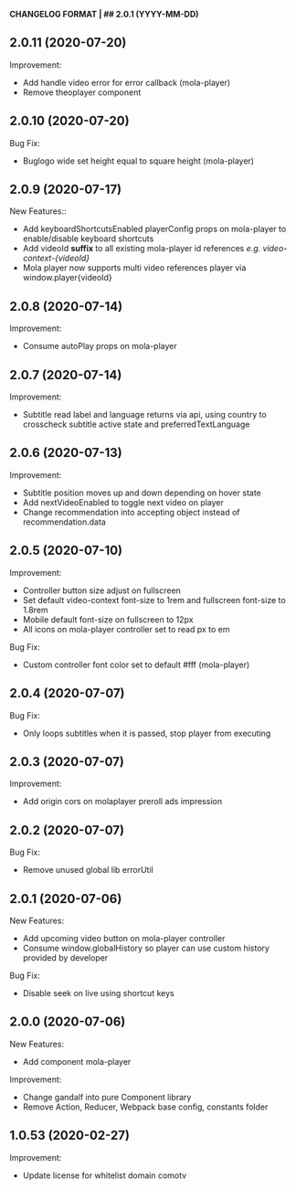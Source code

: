 **CHANGELOG FORMAT | ## 2.0.1 (YYYY-MM-DD)**

## 2.0.11 (2020-07-20)
Improvement:
  - Add handle video error for error callback (mola-player)
  - Remove theoplayer component

## 2.0.10 (2020-07-20)
Bug Fix:
  - Buglogo wide set height equal to square height (mola-player)

## 2.0.9 (2020-07-17)
New Features::
  - Add keyboardShortcutsEnabled playerConfig props on mola-player to enable/disable keyboard shortcuts
  - Add videoId **suffix** to all existing mola-player id references *e.g. video-context-{videoId}*
  - Mola player now supports multi video references player via window.player{videoId}

## 2.0.8 (2020-07-14)
Improvement:
  - Consume autoPlay props on mola-player

## 2.0.7 (2020-07-14)
Improvement:
  - Subtitle read label and language returns via api, using country to crosscheck subtitle active state and preferredTextLanguage

## 2.0.6 (2020-07-13)
Improvement:
  - Subtitle position moves up and down depending on hover state
  - Add nextVideoEnabled to toggle next video on player
  - Change recommendation into accepting object instead of recommendation.data

## 2.0.5 (2020-07-10)
Improvement:
  - Controller button size adjust on fullscreen
  - Set default video-context font-size to 1rem and fullscreen font-size to 1.8rem
  - Mobile default font-size on fullscreen to 12px
  - All icons on mola-player controller set to read px to em

Bug Fix:
  - Custom controller font color set to default #fff (mola-player)

## 2.0.4 (2020-07-07)
Bug Fix:
  - Only loops subtitles when it is passed, stop player from executing

## 2.0.3 (2020-07-07)
Improvement:
  - Add origin cors on molaplayer preroll ads impression

## 2.0.2 (2020-07-07)
Bug Fix:
  - Remove unused global lib errorUtil

## 2.0.1 (2020-07-06)
New Features:
  - Add upcoming video button on mola-player controller
  - Consume window.globalHistory so player can use custom history provided by developer

Bug Fix:
  - Disable seek on live using shortcut keys

## 2.0.0 (2020-07-06)
New Features:
  - Add component mola-player

Improvement:
  - Change gandalf into pure Component library
  - Remove Action, Reducer, Webpack base config, constants folder

## 1.0.53 (2020-02-27)
Improvement:
  - Update license for whitelist domain comotv